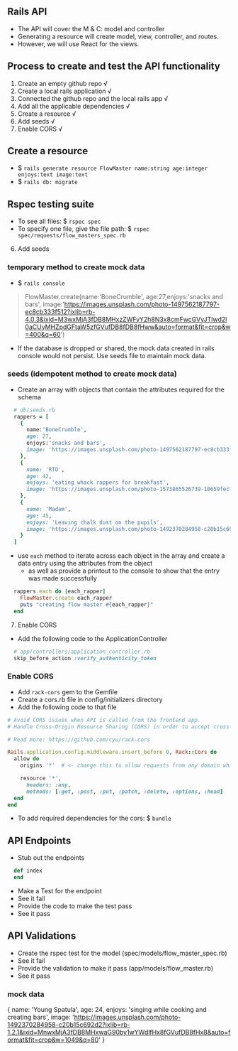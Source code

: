 ## Rails API
- The API will cover the M & C: model and controller
- Generating a resource will create model, view, controller, and routes.
- However, we will use React for the views.

## Process to create and test the API functionality
1. Create an empty github repo √
2. Create a local rails application √
3. Connected the github repo and the local rails app √
4. Add all the applicable dependencies √
5. Create a resource √
6. Add seeds √
7. Enable CORS √

## Create a resource
- $ `rails generate resource FlowMaster name:string age:integer enjoys:text image:text`
- $ `rails db: migrate`

## Rspec testing suite
- To see all files: $ `rspec spec`
- To specify one file, give the file path: $ `rspec spec/requests/flow_masters_spec.rb`

6. Add seeds  
### temporary method to create mock data
- $ `rails console` 
> FlowMaster.create(name:'BoneCrumble', age:27,enjoys:'snacks and bars', image:'https://images.unsplash.com/photo-1497562187797-ec8cb333f512?ixlib=rb-4.0.3&ixid=M3wxMjA3fDB8MHxzZWFyY2h8N3x8cmFwcGVyJTIwd2l0aCUyMHZpdGFtaW5zfGVufDB8fDB8fHww&auto=format&fit=crop&w=400&q=60')
- If the database is dropped or shared, the mock data created in rails console would not persist. Use seeds file to maintain mock data.

### seeds (idempotent method to create mock data)
- Create an array with objects that contain the attributes required for the schema
```rb
  # db/seeds.rb
  rappers = [
    {
      name:'BoneCrumble',
      age: 27,
      enjoys:'snacks and bars',
      image: 'https://images.unsplash.com/photo-1497562187797-ec8cb333f512?ixlib=rb-4.0.3&ixid=M3wxMjA3fDB8MHxzZWFyY2h8N3x8cmFwcGVyJTIwd2l0aCUyMHZpdGFtaW5zfGVufDB8fDB8fHww&auto=format&fit=crop&w=400&q=60'
    },
    {
      name: 'RTO',
      age: 42,
      enjoys: 'eating whack rappers for breakfast',
      image: 'https://images.unsplash.com/photo-1573865526739-10659fec78a5?ixlib=rb-1.2.1&ixid=MnwxMjA3fDB8MHxwaG90by1wYWdlfHx8fGVufDB8fHx8&auto=format&fit=crop&w=1015&q=80'
    },
    {
      name: 'Madam',
      age: 45,
      enjoys: 'Leaving chalk dust on the pupils',
      image: 'https://images.unsplash.com/photo-1492370284958-c20b15c692d2?ixlib=rb-1.2.1&ixid=MnwxMjA3fDB8MHxwaG90by1wYWdlfHx8fGVufDB8fHx8&auto=format&fit=crop&w=1049&q=80'
    }
  ]
```
- use `each` method to iterate across each object in the array and create a data entry using the attributes from the object 
  - as well as provide a printout to the console to show that the entry was made successfully
```rb
  rappers.each do |each_rapper|
    FlowMaster.create each_rapper
    puts "creating flow master #{each_rapper}"
  end
```

7. Enable CORS
- Add the following code to the ApplicationController
```rb
  # app/controllers/application_controller.rb
  skip_before_action :verify_authenticity_token
```
### Enable CORS
- Add `rack-cors` gem to the Gemfile
- Create a cors.rb file in config/initializers directory
- Add the following code to that file
```rb
# Avoid CORS issues when API is called from the frontend app.
# Handle Cross-Origin Resource Sharing (CORS) in order to accept cross-origin AJAX requests.

# Read more: https://github.com/cyu/rack-cors

Rails.application.config.middleware.insert_before 0, Rack::Cors do
  allow do
    origins '*'  # <- change this to allow requests from any domain while in development.

    resource '*',
      headers: :any,
      methods: [:get, :post, :put, :patch, :delete, :options, :head]
  end
end
```
- To add required dependencies for the cors: $ `bundle`


## API Endpoints
- Stub out the endpoints
```rb
  def index
  end
```
- Make a Test for the endpoint
- See it fail
- Provide the code to make the test pass
- See it pass

## API Validations
- Create the rspec test for the model (spec/models/flow_master_spec.rb)
- See it fail 
- Provide the validation to make it pass (app/models/flow_master.rb)
- See it pass


### mock data
{
  name: 'Young Spatula',
  age: 24,
  enjoys: 'singing while cooking and creating bars',
  image: 'https://images.unsplash.com/photo-1492370284958-c20b15c692d2?ixlib=rb-1.2.1&ixid=MnwxMjA3fDB8MHxwaG90by1wYWdlfHx8fGVufDB8fHx8&auto=format&fit=crop&w=1049&q=80'
}